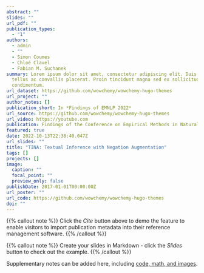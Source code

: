 ```yaml
---
abstract: ""
slides: ""
url_pdf: ""
publication_types:
  - "1"
authors:
  - admin
  - ""
  - Simon Coumes
  - Chloé Clavel
  - Fabian M. Suchanek
summary: Lorem ipsum dolor sit amet, consectetur adipiscing elit. Duis posuere
  tellus ac convallis placerat. Proin tincidunt magna sed ex sollicitudin
  condimentum.
url_dataset: https://github.com/wowchemy/wowchemy-hugo-themes
url_project: ""
author_notes: []
publication_short: In *Findings of EMNLP 2022*
url_source: https://github.com/wowchemy/wowchemy-hugo-themes
url_video: https://youtube.com
publication: Findings of the Conference on Empirical Methods in Natural Language Processing
featured: true
date: 2022-10-13T22:38:40.047Z
url_slides: ""
title: "TINA: Textual Inference with Negation Augmentation"
tags: []
projects: []
image:
  caption: ""
  focal_point: ""
  preview_only: false
publishDate: 2017-01-01T00:00:00Z
url_poster: ""
url_code: https://github.com/wowchemy/wowchemy-hugo-themes
doi: ""
---
```


{{% callout note %}}
Click the _Cite_ button above to demo the feature to enable visitors to import publication metadata into their reference management software.
{{% /callout %}}

{{% callout note %}}
Create your slides in Markdown - click the _Slides_ button to check out the example.
{{% /callout %}}

Supplementary notes can be added here, including [code, math, and images](https://wowchemy.com/docs/writing-markdown-latex/).
